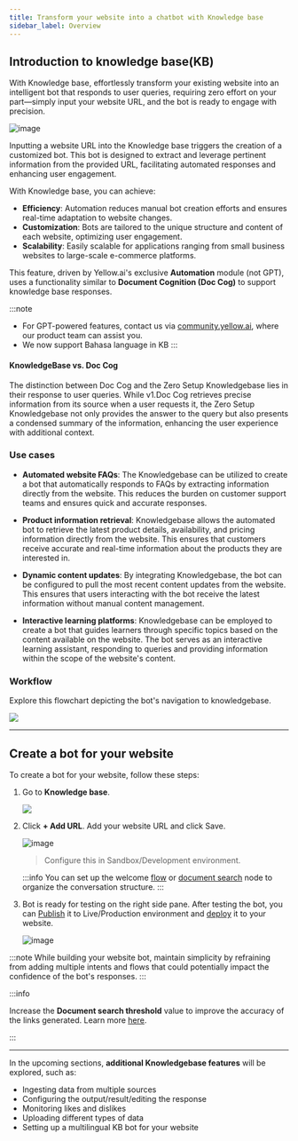 ```yaml
---
title: Transform your website into a chatbot with Knowledge base
sidebar_label: Overview
---
```



## Introduction to knowledge base(KB)

With Knowledge base, effortlessly transform your existing website into an intelligent bot that responds to user queries, requiring zero effort on your part—simply input your website URL, and the bot is ready to engage with precision.

![image](https://imgur.com/7ySgSLu.png)


Inputting a website URL into the Knowledge base triggers the creation of a customized bot. This bot is designed to extract and leverage pertinent information from the provided URL, facilitating automated responses and enhancing user engagement.

With Knowledge base, you can achieve: 
- **Efficiency**: Automation reduces manual bot creation efforts and ensures real-time adaptation to website changes.
- **Customization**: Bots are tailored to the unique structure and content of each website, optimizing user engagement.
- **Scalability**: Easily scalable for applications ranging from small business websites to large-scale e-commerce platforms.

This feature, driven by Yellow.ai's exclusive **Automation** module (not GPT), uses a functionality similar to **Document Cognition (Doc Cog)** to support knowledge base responses.


:::note
* For GPT-powered features, contact us via [community.yellow.ai](https://community.yellow.ai/), where our product team can assist you.
* We now support Bahasa language in KB
:::

#### KnowledgeBase vs. Doc Cog

The distinction between Doc Cog and the Zero Setup Knowledgebase lies in their response to user queries. While v1.Doc Cog retrieves precise information from its source when a user requests it, the Zero Setup Knowledgebase not only provides the answer to the query but also presents a condensed summary of the information, enhancing the user experience with additional context.



### Use cases

- **Automated website FAQs**:
The Knowledgebase can be utilized to create a bot that automatically responds to FAQs by extracting information directly from the website. This reduces the burden on customer support teams and ensures quick and accurate responses.


- **Product information retrieval**:
Knowledgebase allows the automated bot to retrieve the latest product details, availability, and pricing information directly from the website. This ensures that customers receive accurate and real-time information about the products they are interested in.

- **Dynamic content updates**:
By integrating Knowledgebase, the bot can be configured to pull the most recent content updates from the website. This ensures that users interacting with the bot receive the latest information without manual content management.

- **Interactive learning platforms**:
Knowledgebase can be employed to create a bot that guides learners through specific topics based on the content available on the website. The bot serves as an interactive learning assistant, responding to queries and providing information within the scope of the website's content.

### Workflow

Explore this flowchart depicting the bot's navigation to knowledgebase.

![](https://i.imgur.com/fofS2WK.png)


--------

## Create a bot for your website

To create a bot for your website, follow these steps:

1. Go to **Knowledge base**.

   ![](https://imgur.com/1ceNXU5.png)

2. Click **+ Add URL**. Add your website URL and click Save. 

    ![image](https://imgur.com/aEP8jvo.png)

    > Configure this in Sandbox/Development environment. 

    :::info
    You can set up the welcome [flow](https://docs.yellow.ai/docs/platform_concepts/studio/build/Flows/journeys) or [document search](https://docs.yellow.ai/docs/platform_concepts/studio/build/nodes/action-nodes#14-knowledge-search) node to organize the conversation structure. 
    :::


3. Bot is ready for testing on the right side pane. After testing the bot, you can [Publish](https://docs.yellow.ai/docs/platform_concepts/studio/test-and-publish-bot/modes) it to Live/Production environment and [deploy](https://docs.yellow.ai/docs/platform_concepts/channelConfiguration/web-widget#deploy-chat-widget) it to your website. 

    ![image](https://imgur.com/f0zqz3h.png)

:::note
While building your website bot, maintain simplicity by refraining from adding multiple intents and flows that could potentially impact the confidence of the bot's responses.
:::


:::info

Increase the **Document search threshold** value to improve the accuracy of the links generated. Learn more [here](https://docs.yellow.ai/docs/platform_concepts/studio/tools#document-search-settings). 

:::


------


In the upcoming sections, **additional Knowledgebase features** will be explored, such as:

* Ingesting data from multiple sources
* Configuring the output/result/editing the response
* Monitoring likes and dislikes
* Uploading different types of data 
* Setting up a multilingual KB bot for your website 



